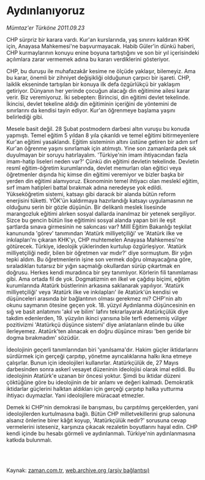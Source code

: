 # Aydınlanıyoruz

*Mümtaz'er Türköne 2011.09.23*

<td class="columnist-detail">
<p>CHP sürpriz bir karara vardı. Kur'an kurslarında, yaş sınırını kaldıran KHK için, Anayasa Mahkemesi'ne başvurmayacak. Habib Güler'in dünkü haberi, CHP kurmaylarının konuyu enine boyuna tartıştığını ve son bir yıl içerisindeki açılımlara zarar vermemek adına bu kararı verdiklerini gösteriyor.</p>
<p>
<div id="haberMetinDiv">
<p>CHP, bu duruşu ile muhafazakâr kesime ne ölçüde yaklaşır, bilemeyiz. Ama bu karar, önemli bir zihniyet değişikliği olduğunun çarpıcı bir işareti. CHP, laiklik ekseninde tartışılan bir konuya ilk defa özgürlükçü bir yaklaşım getiriyor. Dünyanın her yerinde çocuğun alacağı din eğitimine ailesi karar verir. Biz veremiyoruz. İki sebepten: Birincisi, din eğitimi devlet tekelinde. İkincisi, devlet tekeline aldığı din eğitiminin içeriğini de yöntemini de sınırlarını da kendisi tayin ediyor. Kur'an öğrenmeye başlama yaşını belirlediği gibi. 
<p>Mesele basit değil. 28 Şubat postmodern darbesi altın vuruşu bu konuda yapmıştı. Temel eğitim 5 yıldan 8 yıla çıkarıldı ve temel eğitimi bitirmeyenlere Kur'an eğitimi yasaklandı. Eğitim sisteminin altını üstüne getiren bir adım sırf Kur'an öğrenme yaşını sınırlamak için atılmıştı. Yine son zamanlarda pek sık duyulmayan bir soruyu hatırlayalım. 'Türkiye'nin imam ihtiyacından fazla imam-hatip liseleri neden var?' Çünkü din eğitimi devletin tekelinde. Devletin resmî eğitim-öğretim kurumlarında, devlet memurları olan eğitici veya öğretmenler dışında hiç kimse din eğitimi veremiyor ve bizler başka bir yerden din eğitimi alamıyoruz. Ekonominin temel ihtiyacı olan meslekî eğitim, sırf imam hatipleri battal bırakmak adına neredeyse yok edildi. Yükseköğretim sistemi, katsayı gibi daracık bir alanda bütün reform enerjisini tüketti. YÖK'ün kaldırmaya hazırlandığı katsayı uygulamasının ne olduğunu serin bir gözle düşünün. Bir delikanlı meslek lisesinde marangozluk eğitimi alırken sosyal dallarda inanılmaz bir yetenek sergiliyor. Sizce bu gencin bütün lise eğitimini sosyal alanda yapan biri ile eşit şartlarda sınava girmesinin ne sakıncası var? Millî Eğitim Bakanlığı teşkilat kanununda 'görev' tanımından 'Atatürk milliyetçiliği' ve 'Atatürk ilke ve inkılapları'nı çıkaran KHK'yı, CHP muhtemelen Anayasa Mahkemesi'ne götürecek. Türkiye, ideolojik yüklerinden kurtulup özgürleşiyor. 'Atatürk milliyetçiliği nedir, bilen bir öğretmen var mıdır?' diye sormuştum. Bir yığın tepki aldım. Bu öğretmenlerin işine son vermek doğru olmayacağına göre, sıraladıkları tutarsız bir yığın saçmalığı okullardan sürüp çıkartmak en doğrusu. Herkes kendi muradınca bir şey tanımlıyor. Körlerin fili tanımlaması gibi. Ama ortada fil de yok. Dogmatizmin en ilkel ve çağdışı biçimi, eğitim kurumlarında Atatürk büstlerinin arkasına saklanarak yapılıyor. 'Atatürk milliyetçiliği' veya 'Atatürk ilke ve inkılapları' ile Atatürk'ün kendisi ve düşünceleri arasında bir bağlantının olması gerekmez mi? CHP'nin altı okunu saymanın ötesine geçen yok. 18. yüzyıl Aydınlanma düşüncesinin en sığ ve basit anlatımını 'akıl ve bilim' lafını tekrarlayarak Atatürkçülük diye takdim edenlerden, 19. yüzyılın ikinci yarısına bile terfi edememiş vülger pozitivizmi 'Atatürkçü düşünce sistemi' diye anlatanların elinde bu ülke ilerleyemez. Atatürk'ten alınacak en doğru düşünce mirası 'ben geride bir dogma bırakmadım' sözüdür. 
<p>İdeolojinin geçerli tanımlarından biri 'yanılsama'dır. Hakim güçler iktidarlarını sürdürmek için gerçeği çarpıtıp, yönetme ayrıcalıklarına halkı ikna etmeye çalışırlar. Bunun için ideolojileri kullanırlar. Atatürkçülük de, 27 Mayıs darbesinden sonra askerî vesayet düzeninin ideolojisi olarak imal edildi. Bu ideolojinin Atatürk'e uzanan bir öncesi yoktur. Şimdi bu iktidar düzeni çöktüğüne göre bu ideolojinin de bir anlamı ve değeri kalmadı. Demokratik iktidarlar güçlerini halktan aldıkları için gerçeği çarpıtıp halka yutturma ihtiyacı duymazlar. Yani ideolojilere müracaat etmezler.
<p>Demek ki CHP'nin demokrasi ile barışması, bu çarpıtılmış gerçeklerden, yani ideolojilerden kurtulmasına bağlı. Bütün CHP milletvekillerini grup salonuna alsanız önlerine birer kâğıt koyup, 'Atatürkçülük nedir?' sorusuna cevap vermelerini isteseniz, karşınıza çıkacak rezaletin boyutlarını hayal edin. CHP kendi içinde bu hesabı görmeli ve aydınlanmalı. Türkiye'nin aydınlanmasına katkıda bulunmalı. </p></p></p></p></div>
</p>


<p><br>
		 </br></p></td>

Kaynak: [zaman.com.tr](http://zaman.com.tr/yazar.do?yazino=1182755), [web.archive.org (arşiv bağlantısı)](http://web.archive.org/web/20111105054745/http://www.zaman.com.tr/yazar.do?yazino=1182755)
